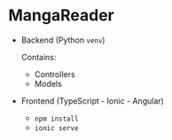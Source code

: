 # MangaReader

- Backend (Python `venv`)

  Contains:

  - Controllers
  - Models

- Frontend (TypeScript - Ionic - Angular)
  - `npm install`
  - `ionic serve`
